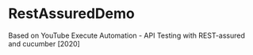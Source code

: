# RestAssuredDemo
Based on YouTube Execute Automation - API Testing with REST-assured and cucumber [2020]
